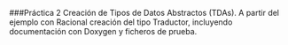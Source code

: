 ###Práctica 2
Creación de Tipos de Datos Abstractos (TDAs). A partir del ejemplo con Racional creación del tipo Traductor, incluyendo documentación con Doxygen y ficheros de prueba.
